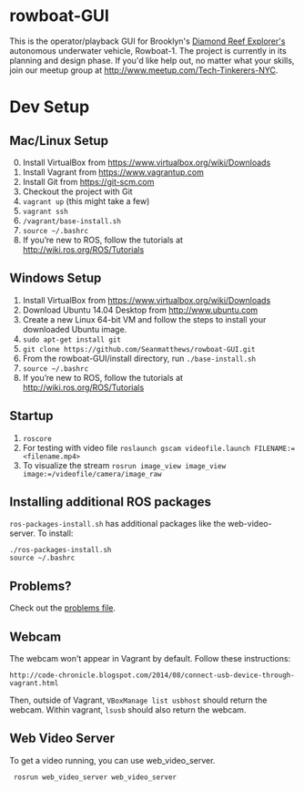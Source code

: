 # rowboat-GUI
This is the operator/playback GUI for Brooklyn's [Diamond Reef Explorer's](http://www.diamondreefexplorers.org/) autonomous underwater vehicle, Rowboat-1.  The project is currently in its planning and design phase. If you'd like help out, no matter what your skills, join our meetup group at http://www.meetup.com/Tech-Tinkerers-NYC. 

# Dev Setup

## Mac/Linux Setup
0. Install VirtualBox from https://www.virtualbox.org/wiki/Downloads
0. Install Vagrant from https://www.vagrantup.com
2. Install Git from https://git-scm.com 
1. Checkout the project with Git
3. `vagrant up` (this might take a few)
4. `vagrant ssh`
5. `/vagrant/base-install.sh`
6. `source ~/.bashrc`
7. If you’re new to ROS, follow the tutorials at http://wiki.ros.org/ROS/Tutorials

## Windows Setup 
1. Install VirtualBox from https://www.virtualbox.org/wiki/Downloads
2. Download Ubuntu 14.04 Desktop from http://www.ubuntu.com
3. Create a new Linux 64-bit VM and follow the steps to install your downloaded Ubuntu image.
4. `sudo apt-get install git`
5. `git clone https://github.com/Seanmatthews/rowboat-GUI.git`
6. From the rowboat-GUI/install directory, run `./base-install.sh`
7. `source ~/.bashrc`
8. If you’re new to ROS, follow the tutorials at http://wiki.ros.org/ROS/Tutorials

## Startup
1. `roscore`
1. For testing with video file `roslaunch gscam videofile.launch FILENAME:=<filename.mp4>`
1. To visualize the stream `rosrun image_view image_view image:=/videofile/camera/image_raw` 

## Installing additional ROS packages

`ros-packages-install.sh` has additional packages like the web-video-server. To install:

```
./ros-packages-install.sh
source ~/.bashrc
```

## Problems?

Check out the [problems file](https://github.com/Seanmatthews/rowboat-GUI/blob/master/Problems.md).

## Webcam
The webcam won't appear in Vagrant by default. Follow these instructions:

`http://code-chronicle.blogspot.com/2014/08/connect-usb-device-through-vagrant.html`

Then, outside of Vagrant, `VBoxManage list usbhost` should return the webcam. Within vagrant, `lsusb` should also return the webcam.

## Web Video Server

To get a video running, you can use web_video_server.

```
 rosrun web_video_server web_video_server
```
